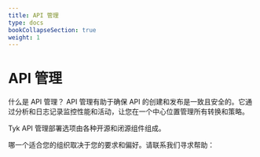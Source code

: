 ```yaml
---
title: API 管理
type: docs
bookCollapseSection: true
weight: 1
---
```


# API 管理

什么是 API 管理？ API 管理有助于确保 API 的创建和发布是一致且安全的。它通过分析和日志记录监控性能和活动，让您在一个中心位置管理所有转换和策略。


Tyk API 管理部署选项由各种开源和闭源组件组成。

哪一个适合您的组织取决于您的要求和偏好。请联系我们寻求帮助：






